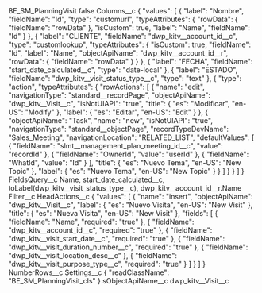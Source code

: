 <?xml version="1.0" encoding="UTF-8"?>
<CustomMetadata xmlns="http://soap.sforce.com/2006/04/metadata" xmlns:xsi="http://www.w3.org/2001/XMLSchema-instance" xmlns:xsd="http://www.w3.org/2001/XMLSchema">
    <label>BE_SM_PlanningVisit</label>
    <protected>false</protected>
    <values>
        <field>Columns__c</field>
        <value xsi:type="xsd:string">{
&quot;values&quot;: [
{
&quot;label&quot;: &quot;Nombre&quot;,
&quot;fieldName&quot;: &quot;Id&quot;,
&quot;type&quot;: &quot;customurl&quot;,
&quot;typeAttributes&quot;: {
&quot;rowData&quot;: {
&quot;fieldName&quot;: &quot;rowData&quot;
},
&quot;isCustom&quot;: true,
&quot;label&quot;: &quot;Name&quot;,
&quot;fieldName&quot;: &quot;Id&quot;
}
},
{
&quot;label&quot;: &quot;CLIENTE&quot;,
&quot;fieldName&quot;: &quot;dwp_kitv__account_id__c&quot;,
&quot;type&quot;: &quot;customlookup&quot;,
&quot;typeAttributes&quot;: {
&quot;isCustom&quot;: true,
&quot;fieldName&quot;: &quot;Id&quot;,
&quot;label&quot;: &quot;Name&quot;,
&quot;objectApiName&quot;: &quot;dwp_kitv__account_id__r&quot;,
&quot;rowData&quot;: {
&quot;fieldName&quot;: &quot;rowData&quot;
}
}
},
{
&quot;label&quot;: &quot;FECHA&quot;,
&quot;fieldName&quot;: &quot;start_date_calculated__c&quot;,
&quot;type&quot;: &quot;date-local&quot;
},
{
&quot;label&quot;: &quot;ESTADO&quot;,
&quot;fieldName&quot;: &quot;dwp_kitv__visit_status_type__c&quot;,
&quot;type&quot;: &quot;text&quot;
},
{
&quot;type&quot;: &quot;action&quot;,
&quot;typeAttributes&quot;: {
&quot;rowActions&quot;: [
{
&quot;name&quot;: &quot;edit&quot;,
&quot;navigationType&quot;: &quot;standard__recordPage&quot;,
&quot;objectApiName&quot;: &quot;dwp_kitv__Visit__c&quot;,
&quot;isNotUIAPI&quot;: &quot;true&quot;,
&quot;title&quot;: {
&quot;es&quot;: &quot;Modificar&quot;,
&quot;en-US&quot;: &quot;Modify&quot;
},
&quot;label&quot;: {
&quot;es&quot;: &quot;Editar&quot;,
&quot;en-US&quot;: &quot;Edit&quot;
}
},
{
&quot;objectApiName&quot;: &quot;Task&quot;,
&quot;name&quot;: &quot;new&quot;,
&quot;isNotUIAPI&quot;: &quot;true&quot;,
&quot;navigationType&quot;: &quot;standard__objectPage&quot;,
&quot;recordTypeDevName&quot;: &quot;Sales_Meeting&quot;,
&quot;navigationLocation&quot;: &quot;RELATED_LIST&quot;,
&quot;defaultValues&quot;: [
{
&quot;fieldName&quot;: &quot;slmt__management_plan_meeting_id__c&quot;,
&quot;value&quot;: &quot;recordId&quot;
},
{
&quot;fieldName&quot;: &quot;OwnerId&quot;,
&quot;value&quot;: &quot;userId&quot;
},
{
&quot;fieldName&quot;: &quot;WhatId&quot;,
&quot;value&quot;: &quot;Id&quot;
}
],
&quot;title&quot;: {
&quot;es&quot;: &quot;Nuevo Tema&quot;,
&quot;en-US&quot;: &quot;New Topic&quot;
},
&quot;label&quot;: {
&quot;es&quot;: &quot;Nuevo Tema&quot;,
&quot;en-US&quot;: &quot;New Topic&quot;
}
}
]
}
}
]
}</value>
    </values>
    <values>
        <field>FieldsQuery__c</field>
        <value xsi:type="xsd:string">Name, start_date_calculated__c, toLabel(dwp_kitv__visit_status_type__c), dwp_kitv__account_id__r.Name</value>
    </values>
    <values>
        <field>Filter__c</field>
        <value xsi:nil="true"/>
    </values>
    <values>
        <field>HeadActions__c</field>
        <value xsi:type="xsd:string">{
&quot;values&quot;: [
{
&quot;name&quot;: &quot;insert&quot;,
&quot;objectApiName&quot;: &quot;dwp_kitv__Visit__c&quot;,
&quot;label&quot;: {
&quot;es&quot;: &quot;Nuevo Visita&quot;,
&quot;en-US&quot;: &quot;New Visit&quot;
},
&quot;title&quot;: {
&quot;es&quot;: &quot;Nueva Visita&quot;,
&quot;en-US&quot;: &quot;New Visit&quot;
},
&quot;fields&quot;: [
{
&quot;fieldName&quot;: &quot;Name&quot;,
&quot;required&quot;: &quot;true&quot;
},
{
&quot;fieldName&quot;: &quot;dwp_kitv__account_id__c&quot;,
&quot;required&quot;: &quot;true&quot;
},
{
&quot;fieldName&quot;: &quot;dwp_kitv__visit_start_date__c&quot;,
&quot;required&quot;: &quot;true&quot;
},
{
&quot;fieldName&quot;: &quot;dwp_kitv__visit_duration_number__c&quot;,
&quot;required&quot;: &quot;true&quot;
},
{
&quot;fieldName&quot;: &quot;dwp_kitv__visit_location_desc__c&quot;
},
{
&quot;fieldName&quot;: &quot;dwp_kitv__visit_purpose_type__c&quot;,
&quot;required&quot;: &quot;true&quot;
}
]
}
]
}</value>
    </values>
    <values>
        <field>NumberRows__c</field>
        <value xsi:nil="true"/>
    </values>
    <values>
        <field>Settings__c</field>
        <value xsi:type="xsd:string">{
&quot;readClassName&quot;: &quot;BE_SM_PlanningVisit_cls&quot;
}</value>
    </values>
    <values>
        <field>sObjectApiName__c</field>
        <value xsi:type="xsd:string">dwp_kitv__Visit__c</value>
    </values>
</CustomMetadata>

